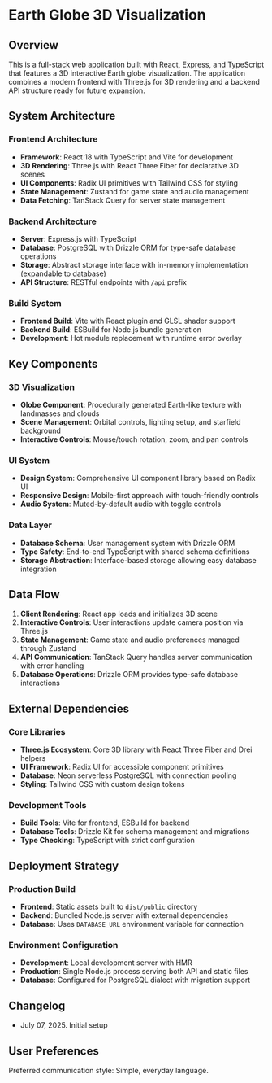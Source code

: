 # Earth Globe 3D Visualization

## Overview

This is a full-stack web application built with React, Express, and TypeScript that features a 3D interactive Earth globe visualization. The application combines a modern frontend with Three.js for 3D rendering and a backend API structure ready for future expansion.

## System Architecture

### Frontend Architecture
- **Framework**: React 18 with TypeScript and Vite for development
- **3D Rendering**: Three.js with React Three Fiber for declarative 3D scenes
- **UI Components**: Radix UI primitives with Tailwind CSS for styling
- **State Management**: Zustand for game state and audio management
- **Data Fetching**: TanStack Query for server state management

### Backend Architecture
- **Server**: Express.js with TypeScript
- **Database**: PostgreSQL with Drizzle ORM for type-safe database operations
- **Storage**: Abstract storage interface with in-memory implementation (expandable to database)
- **API Structure**: RESTful endpoints with `/api` prefix

### Build System
- **Frontend Build**: Vite with React plugin and GLSL shader support
- **Backend Build**: ESBuild for Node.js bundle generation
- **Development**: Hot module replacement with runtime error overlay

## Key Components

### 3D Visualization
- **Globe Component**: Procedurally generated Earth-like texture with landmasses and clouds
- **Scene Management**: Orbital controls, lighting setup, and starfield background
- **Interactive Controls**: Mouse/touch rotation, zoom, and pan controls

### UI System
- **Design System**: Comprehensive UI component library based on Radix UI
- **Responsive Design**: Mobile-first approach with touch-friendly controls
- **Audio System**: Muted-by-default audio with toggle controls

### Data Layer
- **Database Schema**: User management system with Drizzle ORM
- **Type Safety**: End-to-end TypeScript with shared schema definitions
- **Storage Abstraction**: Interface-based storage allowing easy database integration

## Data Flow

1. **Client Rendering**: React app loads and initializes 3D scene
2. **Interactive Controls**: User interactions update camera position via Three.js
3. **State Management**: Game state and audio preferences managed through Zustand
4. **API Communication**: TanStack Query handles server communication with error handling
5. **Database Operations**: Drizzle ORM provides type-safe database interactions

## External Dependencies

### Core Libraries
- **Three.js Ecosystem**: Core 3D library with React Three Fiber and Drei helpers
- **UI Framework**: Radix UI for accessible component primitives
- **Database**: Neon serverless PostgreSQL with connection pooling
- **Styling**: Tailwind CSS with custom design tokens

### Development Tools
- **Build Tools**: Vite for frontend, ESBuild for backend
- **Database Tools**: Drizzle Kit for schema management and migrations
- **Type Checking**: TypeScript with strict configuration

## Deployment Strategy

### Production Build
- **Frontend**: Static assets built to `dist/public` directory
- **Backend**: Bundled Node.js server with external dependencies
- **Database**: Uses `DATABASE_URL` environment variable for connection

### Environment Configuration
- **Development**: Local development server with HMR
- **Production**: Single Node.js process serving both API and static files
- **Database**: Configured for PostgreSQL dialect with migration support

## Changelog

- July 07, 2025. Initial setup

## User Preferences

Preferred communication style: Simple, everyday language.